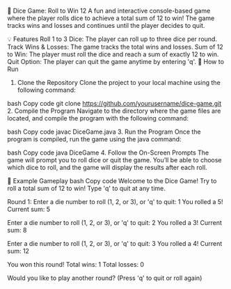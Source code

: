 🎲 Dice Game: Roll to Win 12
A fun and interactive console-based game where the player rolls dice to achieve a total sum of 12 to win! The game tracks wins and losses and continues until the player decides to quit.

💡 Features
Roll 1 to 3 Dice: The player can roll up to three dice per round.
Track Wins & Losses: The game tracks the total wins and losses.
Sum of 12 to Win: The player must roll the dice and reach a sum of exactly 12 to win.
Quit Option: The player can quit the game anytime by entering 'q'.
🚀 How to Run
1. Clone the Repository
Clone the project to your local machine using the following command:

bash
Copy code
git clone https://github.com/yourusername/dice-game.git
2. Compile the Program
Navigate to the directory where the game files are located, and compile the program with the following command:

bash
Copy code
javac DiceGame.java
3. Run the Program
Once the program is compiled, run the game using the java command:

bash
Copy code
java DiceGame
4. Follow the On-Screen Prompts
The game will prompt you to roll dice or quit the game. You’ll be able to choose which dice to roll, and the game will display the results after each roll.

📖 Example Gameplay
bash
Copy code
Welcome to the Dice Game!
Try to roll a total sum of 12 to win!
Type 'q' to quit at any time.

Round 1:
Enter a die number to roll (1, 2, or 3), or 'q' to quit: 1
You rolled a 5!
Current sum: 5

Enter a die number to roll (1, 2, or 3), or 'q' to quit: 2
You rolled a 3!
Current sum: 8

Enter a die number to roll (1, 2, or 3), or 'q' to quit: 3
You rolled a 4!
Current sum: 12

You won this round!
Total wins: 1
Total losses: 0

Would you like to play another round? (Press 'q' to quit or roll again)

